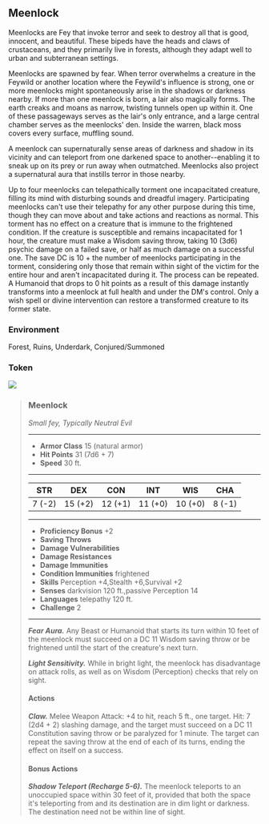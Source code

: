 ## Meenlock
Meenlocks are Fey that invoke terror and seek to destroy all that is good, innocent, and beautiful. These bipeds have the heads and claws of crustaceans, and they primarily live in forests, although they adapt well to urban and subterranean settings.

Meenlocks are spawned by fear. When terror overwhelms a creature in the Feywild or another location where the Feywild's influence is strong, one or more meenlocks might spontaneously arise in the shadows or darkness nearby. If more than one meenlock is born, a lair also magically forms. The earth creaks and moans as narrow, twisting tunnels open up within it. One of these passageways serves as the lair's only entrance, and a large central chamber serves as the meenlocks' den. Inside the warren, black moss covers every surface, muffling sound.

A meenlock can supernaturally sense areas of darkness and shadow in its vicinity and can teleport from one darkened space to another--enabling it to sneak up on its prey or run away when outmatched. Meenlocks also project a supernatural aura that instills terror in those nearby.

Up to four meenlocks can telepathically torment one incapacitated creature, filling its mind with disturbing sounds and dreadful imagery. Participating meenlocks can't use their telepathy for any other purpose during this time, though they can move about and take actions and reactions as normal. This torment has no effect on a creature that is immune to the frightened condition. If the creature is susceptible and remains incapacitated for 1 hour, the creature must make a Wisdom saving throw, taking 10 (3d6) psychic damage on a failed save, or half as much damage on a successful one. The save DC is 10 + the number of meenlocks participating in the torment, considering only those that remain within sight of the victim for the entire hour and aren't incapacitated during it. The process can be repeated. A Humanoid that drops to 0 hit points as a result of this damage instantly transforms into a meenlock at full health and under the DM's control. Only a wish spell or divine intervention can restore a transformed creature to its former state.

### Environment
Forest, Ruins, Underdark, Conjured/Summoned

### Token
![](Meenlock-Token.png)

>### Meenlock
>*Small fey, Typically Neutral Evil*
>___
>- **Armor Class** 15 (natural armor)
>- **Hit Points** 31 (7d6 + 7)
>- **Speed** 30 ft.
>___
>|**STR**|**DEX**|**CON**|**INT**|**WIS**|**CHA**|
>|:---:|:---:|:---:|:---:|:---:|:---:|
>|7 (-2)|15 (+2)|12 (+1)|11 (+0)|10 (+0)|8 (-1)|
>
>___
>- **Proficiency Bonus** +2
>- **Saving Throws** 
>- **Damage Vulnerabilities** 
>- **Damage Resistances** 
>- **Damage Immunities** 
>- **Condition Immunities** frightened
>- **Skills** Perception +4,Stealth +6,Survival +2
>- **Senses** darkvision 120 ft.,passive Perception 14
>- **Languages** telepathy 120 ft.
>- **Challenge** 2
>___
>***Fear Aura.*** Any Beast or Humanoid that starts its turn within 10 feet of the meenlock must succeed on a DC 11 Wisdom saving throw or be frightened until the start of the creature's next turn.
>
>***Light Sensitivity.*** While in bright light, the meenlock has disadvantage on attack rolls, as well as on Wisdom (Perception) checks that rely on sight.
>
>#### Actions
>***Claw.*** Melee Weapon Attack: +4 to hit, reach 5 ft., one target. Hit: 7 (2d4 + 2) slashing damage, and the target must succeed on a DC 11 Constitution saving throw or be paralyzed for 1 minute. The target can repeat the saving throw at the end of each of its turns, ending the effect on itself on a success.
>
>#### Bonus Actions
>***Shadow Teleport (Recharge 5-6).*** The meenlock teleports to an unoccupied space within 30 feet of it, provided that both the space it's teleporting from and its destination are in dim light or darkness. The destination need not be within line of sight.
>

